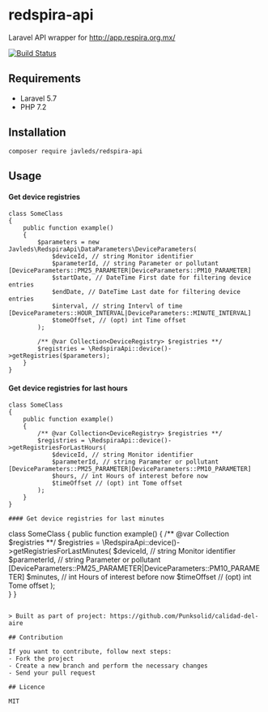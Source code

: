 # redspira-api

Laravel API wrapper for http://app.respira.org.mx/

[![Build Status](https://travis-ci.com/javleds/redspira-api.svg?branch=master)](https://travis-ci.com/javleds/redspira-api)

## Requirements
- Laravel 5.7
- PHP 7.2

## Installation

```
composer require javleds/redspira-api
```

## Usage

#### Get device registries
```
class SomeClass
{
    public function example()
    {
        $parameters = new Javleds\RedspiraApi\DataParameters\DeviceParameters(
            $deviceId, // string Monitor identifier       
            $parameterId, // string Parameter or pollutant [DeviceParameters::PM25_PARAMETER|DeviceParameters::PM10_PARAMETER]
            $startDate, // DateTime First date for filtering device entries       
            $endDate, // DateTime Last date for filtering device entries      
            $interval, // string Intervl of time [DeviceParameters::HOUR_INTERVAL|DeviceParameters::MINUTE_INTERVAL]      
            $tomeOffset, // (opt) int Time offset       
        );        
        
        /** @var Collection<DeviceRegistry> $registries **/
        $registries = \RedspiraApi::device()->getRegistries($parameters);        
    }
}
```

#### Get device registries for last hours
```
class SomeClass
{
    public function example()
    {
        /** @var Collection<DeviceRegistry> $registries **/
        $registries = \RedspiraApi::device()->getRegistriesForLastHours(
            $deviceId, // string Monitor identifier
            $parameterId, // string Parameter or pollutant [DeviceParameters::PM25_PARAMETER|DeviceParameters::PM10_PARAMETER]
            $hours, // int Hours of interest before now
            $timeOffset // (opt) int Tome offset
        );        
    }
}

#### Get device registries for last minutes
```
class SomeClass
{
    public function example()
    {
        /** @var Collection<DeviceRegistry> $registries **/
        $registries = \RedspiraApi::device()->getRegistriesForLastMinutes(
            $deviceId, // string Monitor identifier
            $parameterId, // string Parameter or pollutant [DeviceParameters::PM25_PARAMETER|DeviceParameters::PM10_PARAMETER]
            $minutes, // int Hours of interest before now
            $timeOffset // (opt) int Tome offset
        );        
    }
}
```

> Built as part of project: https://github.com/Punksolid/calidad-del-aire

## Contribution

If you want to contribute, follow next steps:
- Fork the project
- Create a new branch and perform the necessary changes
- Send your pull request 

## Licence

MIT